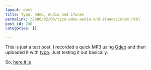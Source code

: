 ```yaml
---
layout: post
title: Typo, Odeo, Audio and iTunes
permalink: /2006/02/06/typo-odeo-audio-and-itunes/index.html
post_id: 230
categories: []

---
```


 This is just a test post. I recorded a quick <span class="caps">MP3</span> using <a href="http://www.odeo.com">Odeo</a> and then uploaded it with <a href="http://typo.leetsoft.com">typo</a>. Just testing it out basically.




So, <a href="http://tamarabuchi.com/files/testing_odeo_and_typo.mp3">here it is</a>

